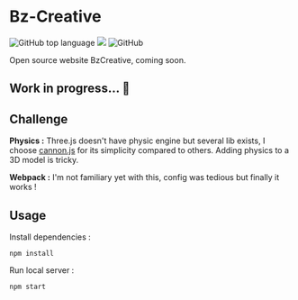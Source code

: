 # Bz-Creative

![GitHub top language](https://img.shields.io/github/languages/top/sboez/Bz-Creative) <img src="https://img.shields.io/badge/three.js-r116-orange"> ![GitHub](https://img.shields.io/github/license/sboez/Bz-Creative)


Open source website BzCreative, coming soon. 

## Work in progress... :construction:

## Challenge 

**Physics :** Three.js doesn't have physic engine but several lib exists, I choose [cannon.js](https://github.com/schteppe/cannon.js) for its simplicity compared to others. Adding physics to a 3D model is tricky.

**Webpack :** I'm not familiary yet with this, config was tedious but finally it works !


## Usage

Install dependencies :
```
npm install
```

Run local server :
```
npm start
```
